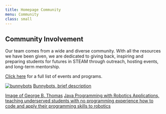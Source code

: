```yaml
---
title: Homepage Community
menu: Community
class: small
---
```


## **Community Involvement**

Our team comes from a wide and diverse community. With all the resources we have
been given, we are dedicated to giving back, inspiring and preparing students for 
futures in STEAM through outreach, hosting events, and long-term mentorship.

[Click here](../../02.outreach) for a full list of events and programs.

[![bunnybots](/images/photo_bunnybotsWithRobot.JPG)](../../02.outreach)
[Bunnybots, brief description](../../02.outreach)

[Image of George B. Thomas](../../02.outreach)
[Java Programming with Robotics Applications, teaching underserved students
with no programming experience how to code and apply their programming skills
to robotics](../../02.outreach)
